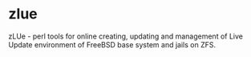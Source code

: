 # zlue
zLUe - perl tools for online creating, updating and management of Live Update environment of FreeBSD base system and jails on ZFS.
